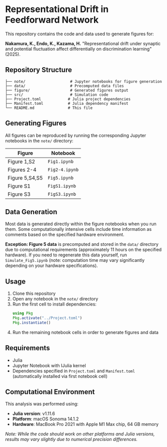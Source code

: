 # Representational Drift in Feedforward Network
This repository contains the code and data used to generate figures for:

**Nakamura, K., Endo, K., Kazama, H.** "Representational drift under synaptic and potential fluctuation affect differentially on discrimination learning" (2025).

## Repository Structure

```
├── note/                    # Jupyter notebooks for figure generation
├── data/                    # Precomputed data files
├── figure/                  # Generated figures output
├── src/                     # Simulation code
├── Project.toml            # Julia project dependencies
├── Manifest.toml           # Julia dependency manifest
└── README.md               # This file
```

## Generating Figures

All figures can be reproduced by running the corresponding Jupyter notebooks in the `note/` directory:

| Figure | Notebook |
|--------|----------|
| Figure 1,S2 | `Fig1.ipynb` |
| Figures 2-4 | `Fig2-4.ipynb` |
| Figure 5,S4,S5 | `Fig5.ipynb` |
| Figure S1 | `FigS1.ipynb` |
| Figure S3 | `FigS3.ipynb` |

## Data Generation

Most data is generated directly within the figure notebooks when you run them. Some computationally intensive cells include time information as comments based on the specified hardware environment.

**Exception: Figure 5 data** is precomputed and stored in the `data/` directory due to computational requirements (approximately 11 hours on the specified hardware). If you need to regenerate this data yourself, run `Simulate_Fig5.ipynb` (note: computation time may vary significantly depending on your hardware specifications).

## Usage

1. Clone this repository
2. Open any notebook in the `note/` directory
3. Run the first cell to install dependencies:
   ```julia
   using Pkg
   Pkg.activate("../Project.toml")
   Pkg.instantiate()
   ```
4. Run the remaining notebook cells in order to generate figures and data

## Requirements

- Julia
- Jupyter Notebook with IJulia kernel
- Dependencies specified in `Project.toml` and `Manifest.toml` (automatically installed via first notebook cell)

## Computational Environment

This analysis was performed using:
- **Julia version**: v1.11.6
- **Platform**: macOS Sonoma 14.1.2
- **Hardware**: MacBook Pro 2021 with Apple M1 Max chip, 64 GB memory

*Note: While the code should work on other platforms and Julia versions, results may vary slightly due to numerical precision differences.*
